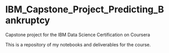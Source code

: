 # IBM_Capstone_Project_Predicting_Bankruptcy
Capstone project for the IBM Data Science Certification on Coursera

This is a repository of my notebooks and deliverables for the course.
